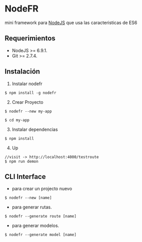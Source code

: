 # NodeFR
mini framework para [NodeJS](https://github.com/nodejs/node) que usa las caracteristicas de ES6

## Requerimientos
- NodeJS  >=  6.9.1.
- Git >= 2.7.4.


## Instalación

1. Instalar nodefr
```
$ npm install -g nodefr
```
2. Crear Proyecto
```
$ nodefr --new my-app

$ cd my-app
```
3. Instalar dependencias
```
$ npm install
```
4. Up
```
//visit -> http://localhost:4000/testroute
$ npm run demon
```

## CLI Interface
* para crear un projecto nuevo
```
$ nodefr --new [name]
```
* para generar rutas.
```
$ nodefr --generate route [name]
```
* para generar modelos.
```
$ nodefr --generate model [name]
```
